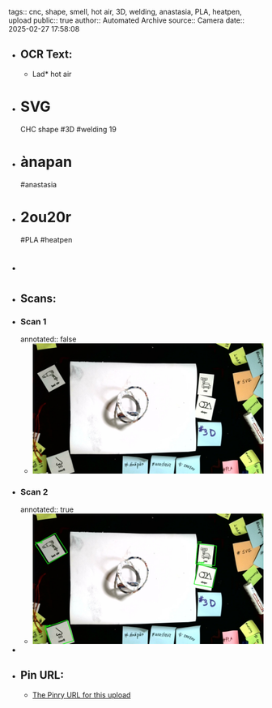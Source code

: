 tags:: cnc, shape, smell, hot air, 3D, welding, anastasia, PLA, heatpen, upload
public:: true
author:: Automated Archive
source:: Camera
date:: 2025-02-27 17:58:08

- ## OCR Text:
	- Lad*
	  hot air
- # SVG
   CHC
   shape
   #3D
   #welding
   19
- # ànapan
   #anastasia
- # 2ou20r
   #PLA
   #heatpen
- #
- ## Scans:
- ### Scan 1
  annotated:: false
	- ![./assets/scans/2025-02-27T17-58-08-9173.jpg](./assets/scans/2025-02-27T17-58-08-9173.jpg)
- ### Scan 2
  annotated:: true
	- ![./assets/scans/2025-02-27T17-58-08-9410.jpg](./assets/scans/2025-02-27T17-58-08-9410.jpg)
-
- ## Pin URL:
	- [The Pinry URL for this upload](https://pinry.petau.net/pins/212/)